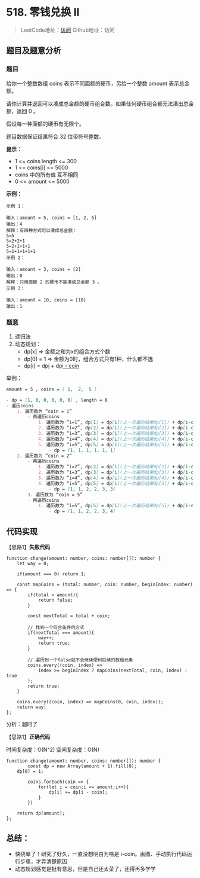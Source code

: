 # 518. 零钱兑换 II

> LeetCode地址：[访问](https://leetcode-cn.com/problems/coin-change-2/) 
Github地址：访问

## 题目及题意分析

### 题目

给你一个整数数组 coins 表示不同面额的硬币，另给一个整数 amount 表示总金额。

请你计算并返回可以凑成总金额的硬币组合数。如果任何硬币组合都无法凑出总金额，返回 0 。

假设每一种面额的硬币有无限个。

题目数据保证结果符合 32 位带符号整数。

**提示：**

- 1 <= coins.length <= 300
- 1 <= coins[i] <= 5000
- coins 中的所有值 互不相同
- 0 <= amount <= 5000

**示例：**

```
示例 1：

输入：amount = 5, coins = [1, 2, 5]
输出：4
解释：有四种方式可以凑成总金额：
5=5
5=2+2+1
5=2+1+1+1
5=1+1+1+1+1
示例 2：

输入：amount = 3, coins = [2]
输出：0
解释：只用面额 2 的硬币不能凑成总金额 3 。
示例 3：

输入：amount = 10, coins = [10] 
输出：1

```

### 题意

1. 递归法
2. 动态规划：
    - dp[x] ⇒ 金额之和为x的组合方式个数
    - dp[0] = 1 ⇒ 金额为0时，组合方式只有1种，什么都不选
    - dp[i] = dp[i](上一次遍历结果) + dp[i - coin](此次遍历之前还差coin，就满足条件的结果)

举例：

```markdown
amount = 5 , coins = [ 1,  2,  5 ]

- dp = [1, 0, 0, 0, 0, 0] , length = 6
- 遍历coins
    1. 遍历数为 “coin = 1” 
        - 再遍历coins
            1. 遍历数为 “i=1”, dp[1] = dp[i](上一次遍历结果dp[1]) + dp[i-coin] = 0 + 1(dp[0]) = 1
            2. 遍历数为 “i=2”, dp[2] = dp[i](上一次遍历结果dp[2]) + dp[i-coin] = 0 + 1(dp[1]) = 1
            3. 遍历数为 “i=3”, dp[3] = dp[i](上一次遍历结果dp[3]) + dp[i-coin] = 0 + 1(dp[2]) = 1
            4. 遍历数为 “i=4”, dp[4] = dp[i](上一次遍历结果dp[4]) + dp[i-coin] = 0 + 1(dp[3]) = 1
            5. 遍历数为 “i=5”, dp[5] = dp[i](上一次遍历结果dp[5]) + dp[i-coin] = 0 + 1(dp[4]) = 1
				- dp = [1, 1, 1, 1, 1, 1]
    2. 遍历数为 “coin = 2” 
        - 再遍历coins
            1. 遍历数为 “i=2”, dp[2] = dp[i](上一次遍历结果dp[2]) + dp[i-coin] = 1 + 1(dp[0]) = 2
            2. 遍历数为 “i=3”, dp[3] = dp[i](上一次遍历结果dp[3]) + dp[i-coin] = 1 + 1(dp[1]) = 2
            3. 遍历数为 “i=4”, dp[4] = dp[i](上一次遍历结果dp[4]) + dp[i-coin] = 1 + 2(dp[2]) = 3
            4. 遍历数为 “i=5”, dp[5] = dp[i](上一次遍历结果dp[5]) + dp[i-coin] = 1 + 2(dp[3]) = 3
				- dp = [1, 1, 2, 2, 3, 3]
		3. 遍历数为 “coin = 5” 
        - 再遍历coins
            1. 遍历数为 “i=5”, dp[5] = dp[i](上一次遍历结果dp[5]) + dp[i-coin] = 3 + 1(dp[0]) = 4
				- dp = [1, 1, 2, 2, 3, 4]
```

## 代码实现

【思路1】**失败代码**

```tsx
function change(amount: number, coins: number[]): number {
    let way = 0;

    if(amount === 0) return 1;

    const mapCoins = (total: number, coin: number, beginIndex: number) => {
        if(total > amount){
            return false;
        }

        const nextTotal = total + coin;
        
        // 找到一个符合条件的方式
        if(nextTotal === amount){
            way++;
            return true;
        }

        // 遍历到一个false就不会继续便利后续的数组元素
        coins.every((coin, index) => 
            index >= beginIndex ? mapCoins(nextTotal, coin, index) : true
        );
        return true;
    }

    coins.every((coin, index) => mapCoins(0, coin, index));
    return way;
};
```

分析：超时了

【思路1】**正确代码**

时间复杂度：O(N^2)   空间复杂度：O(N)

```tsx
function change(amount: number, coins: number[]): number {
		const dp = new Array(amount + 1).fill(0);
    dp[0] = 1;
		
		coins.forEach(coin => {
			for(let i = coin;i <= amount;i++){
				dp[i] += dp[i - coin];
			}
		})

    return dp[amount];
};
```

## 总结：

- 快绕晕了！研究了好久，一直没想明白为啥是 i-coin。画图、手动执行代码运行步骤，才弄清楚原因
- 动态规划感觉是挺有意思，但是自己还太菜了，还得再多学学